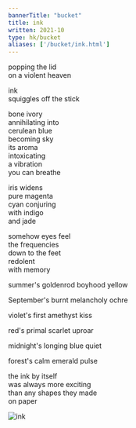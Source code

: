 ```yaml
---
bannerTitle: "bucket" 
title: ink 
written: 2021-10
type: hk/bucket
aliases: ['/bucket/ink.html']
---
```


popping the lid  
on a violent heaven  

ink  
squiggles off the stick  

bone ivory   
annihilating into  
cerulean blue  
becoming sky  
its aroma  
intoxicating  
a vibration  
you can breathe  

iris widens  
pure magenta  
cyan conjuring  
with indigo  
and jade  

somehow eyes feel  
the frequencies  
down to the feet  
redolent  
with memory
  
summer's goldenrod boyhood yellow  
  
September's burnt melancholy ochre  

violet's first amethyst kiss  
  
red's primal scarlet uproar  
  
midnight's longing blue quiet

forest's calm emerald pulse

the ink by itself  
was always more exciting  
than any shapes they made  
on paper  

![ink](/images/bucket/inks.jpg "ink on squeegies")
